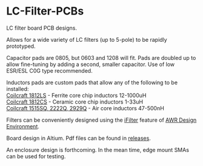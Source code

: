# LC-Filter-PCBs
LC filter board PCB designs.

Allows for a wide variety of LC filters (up to 5-pole) to be rapidly prototyped.  

Capacitor pads are 0805, but 0603 and 1208 will fit.  Pads are doubled up to allow fine-tuning by adding a second, smaller capacitor.  Use of low ESR/ESL C0G type recommended.

Inductors pads are custom pads that allow any of the following to be installed:  
[Coilcraft 1812LS](https://www.coilcraft.com/1812ls.cfm) - Ferrite core chip inductors 12-1000uH  
[Coilcraft 1812CS](https://www.coilcraft.com/1812cs.cfm) - Ceramic core chip inductors 1-33uH  
[Coilcraft 1515SQ, 2222Q, 2929Q](https://www.coilcraft.com/1515sq.cfm) - Air core inductors 47-500nH  

Filters can be conveniently designed using the [iFilter](https://www.awr.com/software/options/ifilter) feature of [AWR Design Environment](https://www.awr.com/software/products/awr-design-environment).

Board design in Altium.  Pdf files can be found in [releases](https://github.com/OregonIons/LC-Filter-PCBs/releases).



An enclosure design is forthcoming.  In the mean time, edge mount SMAs can be used for testing.
